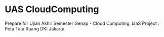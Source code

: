 # UAS CloudComputing
Prepare for Ujian Akhir Semester Genap - Cloud Computing: IaaS
Project : Peta Tata Ruang DKI Jakarta
